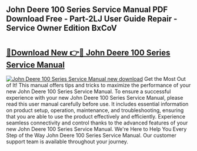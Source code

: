 ## John Deere 100 Series Service Manual PDF Download Free - Part-2LJ User Guide Repair - Service Owner Edition BxCoV

# <h2><a href="http://bc95818.oget.top/?id=John+Deere+100+Series+Service+Manual">🔗Download New 👉🔴 John Deere 100 Series Service Manual</a></h2>

[![John Deere 100 Series Service Manual new download](https://i.imgur.com/5g1atiW.png)](http://bc95818.oget.top/?id=John+Deere+100+Series+Service+Manual)
Get the Most Out of It! This manual offers tips and tricks to maximize the performance of your new John Deere 100 Series Service Manual. To ensure a successful experience with your new John Deere 100 Series Service Manual, please read this user manual carefully before use. It includes essential information on product setup, operation, maintenance, and troubleshooting, ensuring that you are able to use the product effectively and efficiently. Experience seamless connectivity and control thanks to the advanced features of your new John Deere 100 Series Service Manual. We're Here to Help You Every Step of the Way John Deere 100 Series Service Manual. Our customer support team is available throughout your journey.

